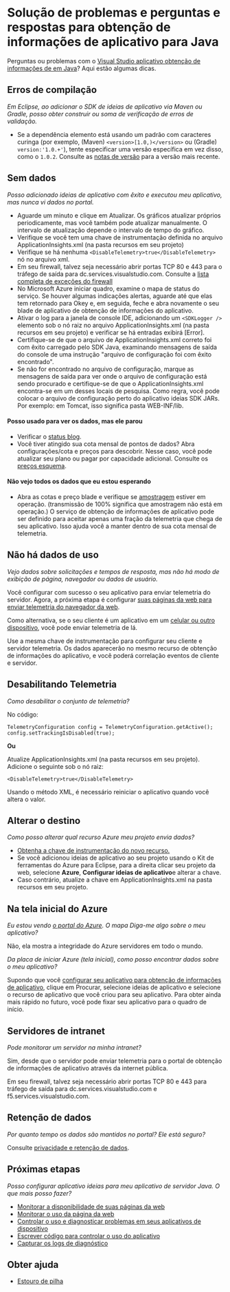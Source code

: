 <properties 
    pageTitle="Solucionar problemas de obtenção de informações do aplicativo em um projeto de web Java" 
    description="Guia de solução de problemas: monitoramento de aplicativos Java ao vivo com a obtenção de informações do aplicativo." 
    services="application-insights" 
    documentationCenter="java"
    authors="alancameronwills" 
    manager="douge"/>

<tags 
    ms.service="application-insights" 
    ms.workload="tbd" 
    ms.tgt_pltfrm="ibiza" 
    ms.devlang="na" 
    ms.topic="article" 
    ms.date="03/01/2016" 
    ms.author="awills"/>
 
# <a name="troubleshooting-and-q-and-a-for-application-insights-for-java"></a>Solução de problemas e perguntas e respostas para obtenção de informações de aplicativo para Java

Perguntas ou problemas com o [Visual Studio aplicativo obtenção de informações de em Java][java]? Aqui estão algumas dicas.


## <a name="build-errors"></a>Erros de compilação

*Em Eclipse, ao adicionar o SDK de ideias de aplicativo via Maven ou Gradle, posso obter construir ou soma de verificação de erros de validação.*

* Se a dependência <version> elemento está usando um padrão com caracteres curinga (por exemplo, (Maven) `<version>[1.0,)</version>` ou (Gradle) `version:'1.0.+'`), tente especificar uma versão específica em vez disso, como o `1.0.2`. Consulte as [notas de versão](https://github.com/Microsoft/ApplicationInsights-Java#release-notes) para a versão mais recente.

## <a name="no-data"></a>Sem dados 

*Posso adicionado ideias de aplicativo com êxito e executou meu aplicativo, mas nunca vi dados no portal.*

* Aguarde um minuto e clique em Atualizar. Os gráficos atualizar próprios periodicamente, mas você também pode atualizar manualmente. O intervalo de atualização depende o intervalo de tempo do gráfico.
* Verifique se você tem uma chave de instrumentação definida no arquivo ApplicationInsights.xml (na pasta recursos em seu projeto)
* Verifique se há nenhuma `<DisableTelemetry>true</DisableTelemetry>` nó no arquivo xml.
* Em seu firewall, talvez seja necessário abrir portas TCP 80 e 443 para o tráfego de saída para dc.services.visualstudio.com. Consulte a [lista completa de exceções do firewall](app-insights-ip-addresses.md)
* No Microsoft Azure iniciar quadro, examine o mapa de status do serviço. Se houver algumas indicações alertas, aguarde até que elas tem retornado para Okey e, em seguida, feche e abra novamente o seu blade de aplicativo de obtenção de informações do aplicativo.
* Ativar o log para a janela de console IDE, adicionando um `<SDKLogger />` elemento sob o nó raiz no arquivo ApplicationInsights.xml (na pasta recursos em seu projeto) e verificar se há entradas exibirá [Error].
* Certifique-se de que o arquivo de ApplicationInsights.xml correto foi com êxito carregado pelo SDK Java, examinando mensagens de saída do console de uma instrução "arquivo de configuração foi com êxito encontrado".
* Se não for encontrado no arquivo de configuração, marque as mensagens de saída para ver onde o arquivo de configuração está sendo procurado e certifique-se de que o ApplicationInsights.xml encontra-se em um desses locais de pesquisa. Como regra, você pode colocar o arquivo de configuração perto do aplicativo ideias SDK JARs. Por exemplo: em Tomcat, isso significa pasta WEB-INF/lib.



#### <a name="i-used-to-see-data-but-it-has-stopped"></a>Posso usado para ver os dados, mas ele parou

* Verificar o [status blog](http://blogs.msdn.com/b/applicationinsights-status/).
* Você tiver atingido sua cota mensal de pontos de dados? Abra configurações/cota e preços para descobrir. Nesse caso, você pode atualizar seu plano ou pagar por capacidade adicional. Consulte os [preços esquema](https://azure.microsoft.com/pricing/details/application-insights/).

#### <a name="i-dont-see-all-the-data-im-expecting"></a>Não vejo todos os dados que eu estou esperando

* Abra as cotas e preço blade e verifique se [amostragem](app-insights-sampling.md) estiver em operação. (transmissão de 100% significa que amostragem não está em operação.) O serviço de obtenção de informações de aplicativo pode ser definido para aceitar apenas uma fração da telemetria que chega de seu aplicativo. Isso ajuda você a manter dentro de sua cota mensal de telemetria. 

## <a name="no-usage-data"></a>Não há dados de uso

*Vejo dados sobre solicitações e tempos de resposta, mas não há modo de exibição de página, navegador ou dados de usuário.*

Você configurar com sucesso o seu aplicativo para enviar telemetria do servidor. Agora, a próxima etapa é configurar [suas páginas da web para enviar telemetria do navegador da web][usage].

Como alternativa, se o seu cliente é um aplicativo em um [celular ou outro dispositivo][platforms], você pode enviar telemetria de lá. 

Use a mesma chave de instrumentação para configurar seu cliente e servidor telemetria. Os dados aparecerão no mesmo recurso de obtenção de informações do aplicativo, e você poderá correlação eventos de cliente e servidor.



## <a name="disabling-telemetry"></a>Desabilitando Telemetria

*Como desabilitar o conjunto de telemetria?*

No código:

    TelemetryConfiguration config = TelemetryConfiguration.getActive();
    config.setTrackingIsDisabled(true);


**Ou** 

Atualize ApplicationInsights.xml (na pasta recursos em seu projeto). Adicione o seguinte sob o nó raiz:

    <DisableTelemetry>true</DisableTelemetry>

Usando o método XML, é necessário reiniciar o aplicativo quando você altera o valor.

## <a name="changing-the-target"></a>Alterar o destino

*Como posso alterar qual recurso Azure meu projeto envia dados?*

* [Obtenha a chave de instrumentação do novo recurso.][java]
* Se você adicionou ideias de aplicativo ao seu projeto usando o Kit de ferramentas do Azure para Eclipse, para a direita clicar seu projeto da web, selecione **Azure**, **Configurar ideias de aplicativo**e alterar a chave.
* Caso contrário, atualize a chave em ApplicationInsights.xml na pasta recursos em seu projeto.


## <a name="the-azure-start-screen"></a>Na tela inicial do Azure

*Eu estou vendo [o portal do Azure](https://portal.azure.com). O mapa Diga-me algo sobre o meu aplicativo?*

Não, ela mostra a integridade do Azure servidores em todo o mundo.

*Da placa de iniciar Azure (tela inicial), como posso encontrar dados sobre o meu aplicativo?*

Supondo que você [configurar seu aplicativo para obtenção de informações de aplicativo][java], clique em Procurar, selecione ideias de aplicativo e selecione o recurso de aplicativo que você criou para seu aplicativo. Para obter ainda mais rápido no futuro, você pode fixar seu aplicativo para o quadro de início.

## <a name="intranet-servers"></a>Servidores de intranet

*Pode monitorar um servidor na minha intranet?*

Sim, desde que o servidor pode enviar telemetria para o portal de obtenção de informações de aplicativo através da internet pública. 

Em seu firewall, talvez seja necessário abrir portas TCP 80 e 443 para tráfego de saída para dc.services.visualstudio.com e f5.services.visualstudio.com.

## <a name="data-retention"></a>Retenção de dados 

*Por quanto tempo os dados são mantidos no portal? Ele está seguro?*

Consulte [privacidade e retenção de dados][data].

## <a name="next-steps"></a>Próximas etapas

*Posso configurar aplicativo ideias para meu aplicativo de servidor Java. O que mais posso fazer?*

* [Monitorar a disponibilidade de suas páginas da web][availability]
* [Monitorar o uso da página da web][usage]
* [Controlar o uso e diagnosticar problemas em seus aplicativos de dispositivo][platforms]
* [Escrever código para controlar o uso do aplicativo][track]
* [Capturar os logs de diagnóstico][javalogs]


## <a name="get-help"></a>Obter ajuda

* [Estouro de pilha](http://stackoverflow.com/questions/tagged/ms-application-insights)

<!--Link references-->

[availability]: app-insights-monitor-web-app-availability.md
[data]: app-insights-data-retention-privacy.md
[java]: app-insights-java-get-started.md
[javalogs]: app-insights-java-trace-logs.md
[platforms]: app-insights-platforms.md
[track]: app-insights-api-custom-events-metrics.md
[usage]: app-insights-web-track-usage.md

 